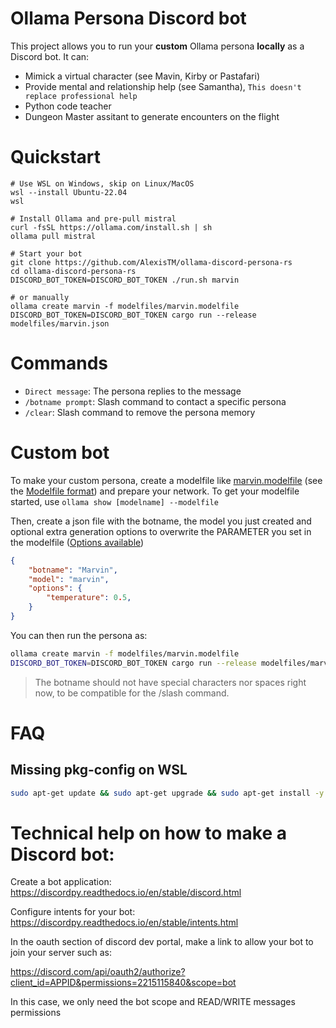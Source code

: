 Ollama Persona Discord bot
==================

This project allows you to run your **custom** Ollama persona **locally** as a Discord bot. It can:
- Mimick a virtual character (see Mavin, Kirby or Pastafari)
- Provide mental and relationship help (see Samantha), `This doesn't replace professional help`
- Python code teacher
- Dungeon Master assitant to generate encounters on the flight 

Quickstart
=============

```
# Use WSL on Windows, skip on Linux/MacOS
wsl --install Ubuntu-22.04
wsl

# Install Ollama and pre-pull mistral
curl -fsSL https://ollama.com/install.sh | sh
ollama pull mistral

# Start your bot
git clone https://github.com/AlexisTM/ollama-discord-persona-rs
cd ollama-discord-persona-rs
DISCORD_BOT_TOKEN=DISCORD_BOT_TOKEN ./run.sh marvin

# or manually
ollama create marvin -f modelfiles/marvin.modelfile
DISCORD_BOT_TOKEN=DISCORD_BOT_TOKEN cargo run --release modelfiles/marvin.json
```

Commands
=============

- `Direct message`: The persona replies to the message
- `/botname prompt`: Slash command to contact a specific persona
- `/clear`: Slash command to remove the persona memory

Custom bot
===============

To make your custom persona, create a modelfile like [marvin.modelfile](modelfiles/marvin.modelfile) (see the [Modelfile format](https://github.com/ollama/ollama/blob/main/docs/modelfile.md)) and prepare your network. To get your modelfile started, use `ollama show [modelname] --modelfile`

Then, create a json file with the botname, the model you just created and optional extra generation options to overwrite the PARAMETER you set in the modelfile ([Options available](https://github.com/pepperoni21/ollama-rs/blob/5d6cd76aa4bf073a037a43a4eff70310f07654cd/src/generation/options.rs#L5-L22))

```json
{
    "botname": "Marvin",
    "model": "marvin",
    "options": {
        "temperature": 0.5,
    }
}
```

You can then run the persona as:

```bash
ollama create marvin -f modelfiles/marvin.modelfile
DISCORD_BOT_TOKEN=DISCORD_BOT_TOKEN cargo run --release modelfiles/marvin.json
```

> The botname should not have special characters nor spaces right now, to be compatible for the /slash command.

FAQ
========

Missing pkg-config on WSL
--------------

```bash
sudo apt-get update && sudo apt-get upgrade && sudo apt-get install -y pkg-config build-essential libudev-dev
```

Technical help on how to make a Discord bot:
==================

Create a bot application: https://discordpy.readthedocs.io/en/stable/discord.html

Configure intents for your bot: https://discordpy.readthedocs.io/en/stable/intents.html

In the oauth section of discord dev portal, make a link to allow your bot to join your server such as:

https://discord.com/api/oauth2/authorize?client_id=APPID&permissions=2215115840&scope=bot

In this case, we only need the bot scope and READ/WRITE messages permissions
